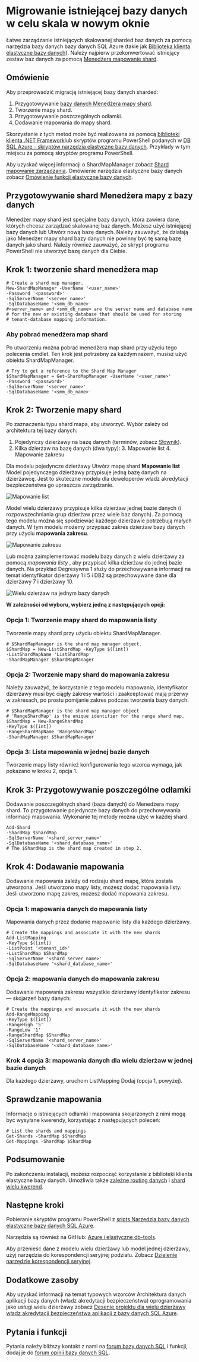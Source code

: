 <properties
   pageTitle="Migrowanie istniejącej bazy danych w celu poza skalowanie | Microsoft Azure"
   description="Konwertowanie sharded baz danych, tworząc shard menedżera map za pomocą narzędzi elastyczne bazy danych"
   services="sql-database"
   documentationCenter=""
   authors="ddove"
   manager="jhubbard"
   editor=""/>

<tags
   ms.service="sql-database"
   ms.devlang="NA"
   ms.topic="article"
   ms.tgt_pltfrm="NA"
   ms.workload="data-management"
   ms.date="10/24/2016"
   ms.author="ddove"/>

# <a name="migrate-existing-databases-to-scale-out"></a>Migrowanie istniejącej bazy danych w celu skala w nowym oknie

Łatwe zarządzanie istniejących skalowanej sharded baz danych za pomocą narzędzia bazy danych bazy danych SQL Azure (takie jak [Biblioteka klienta elastyczne bazy danych](sql-database-elastic-database-client-library.md)). Należy najpierw przekonwertować istniejący zestaw baz danych za pomocą [Menedżera mapowanie shard](sql-database-elastic-scale-shard-map-management.md). 

## <a name="overview"></a>Omówienie
Aby przeprowadzić migrację istniejącej bazy danych sharded: 

1. Przygotowywanie [bazy danych Menedżera mapy shard](sql-database-elastic-scale-shard-map-management.md).
2. Tworzenie mapy shard.
3. Przygotowywanie poszczególnych odłamki.  
2. Dodawanie mapowania do mapy shard.

Skorzystanie z tych metod może być realizowana za pomocą [biblioteki klienta .NET Framework](http://www.nuget.org/packages/Microsoft.Azure.SqlDatabase.ElasticScale.Client/)lub skryptów programu PowerShell podanych w [DB SQL Azure - skryptów narzędzia elastyczne bazy danych](https://gallery.technet.microsoft.com/scriptcenter/Azure-SQL-DB-Elastic-731883db). Przykłady w tym miejscu za pomocą skryptów programu PowerShell.

Aby uzyskać więcej informacji o ShardMapManager zobacz [Shard mapowanie zarządzania](sql-database-elastic-scale-shard-map-management.md). Omówienie narzędzia elastyczne bazy danych zobacz [Omówienie funkcji elastyczne bazy danych](sql-database-elastic-scale-introduction.md).

## <a name="prepare-the-shard-map-manager-database"></a>Przygotowywanie shard Menedżera mapy z bazy danych

Menedżer mapy shard jest specjalne bazy danych, która zawiera dane, których chcesz zarządzać skalowanej baz danych. Możesz użyć istniejącej bazy danych lub Utwórz nową bazę danych. Należy zauważyć, że działają jako Menedżer mapy shard bazy danych nie powinny być tę samą bazę danych jako shard. Należy również zauważyć, że skrypt programu PowerShell nie utworzyć bazę danych dla Ciebie. 

## <a name="step-1-create-a-shard-map-manager"></a>Krok 1: tworzenie shard menedżera map

    # Create a shard map manager. 
    New-ShardMapManager -UserName '<user_name>' 
    -Password '<password>' 
    -SqlServerName '<server_name>' 
    -SqlDatabaseName '<smm_db_name>' 
    #<server_name> and <smm_db_name> are the server name and database name 
    # for the new or existing database that should be used for storing 
    # tenant-database mapping information.

### <a name="to-retrieve-the-shard-map-manager"></a>Aby pobrać menedżera map shard

Po utworzeniu można pobrać menedżera map shard przy użyciu tego polecenia cmdlet. Ten krok jest potrzebny za każdym razem, musisz użyć obiektu ShardMapManager.

    # Try to get a reference to the Shard Map Manager  
    $ShardMapManager = Get-ShardMapManager -UserName '<user_name>' 
    -Password '<password>' 
    -SqlServerName '<server_name>' 
    -SqlDatabaseName '<smm_db_name>' 

  
## <a name="step-2-create-the-shard-map"></a>Krok 2: Tworzenie mapy shard

Po zaznaczeniu typu shard mapa, aby utworzyć. Wybór zależy od architektura tej bazy danych: 

1. Pojedynczy dzierżawy na bazę danych (terminów, zobacz [Słownik](sql-database-elastic-scale-glossary.md)). 
2. Kilka dzierżaw na bazę danych (dwa typy):
    3. Mapowanie list
    4. Mapowanie zakresu
 

Dla modelu pojedyncze dzierżawy Utwórz mapę shard **Mapowanie list** . Model pojedynczego dzierżawy przypisuje jedną bazę danych na dzierżawcę. Jest to skuteczne modelu dla deweloperów władz akredytacji bezpieczeństwa go upraszcza zarządzanie.

![Mapowanie list][1]

Model wielu dzierżawy przypisuje kilka dzierżaw jednej bazie danych (i rozpowszechniania grup dzierżaw przez wiele baz danych). Za pomocą tego modelu można się spodziewać każdego dzierżawie potrzebują małych danych. W tym modelu możemy przypisać zakres dzierżaw bazy danych przy użyciu **mapowania zakresu**. 
 

![Mapowanie zakresu][2]

Lub można zaimplementować modelu bazy danych z wielu dzierżawy za pomocą *mapowania listy* , aby przypisać kilka dzierżaw do jednej bazie danych. Na przykład Degresywna 1 służy do przechowywania informacji na temat identyfikator dzierżawy 1 i 5 i DB2 są przechowywane dane dla dzierżawy 7 i dzierżawy 10. 

![Wielu dzierżaw na jednym bazy danych][3] 

**W zależności od wyboru, wybierz jedną z następujących opcji:**

### <a name="option-1-create-a-shard-map-for-a-list-mapping"></a>Opcja 1: Tworzenie mapy shard do mapowania listy
Tworzenie mapy shard przy użyciu obiektu ShardMapManager. 

    # $ShardMapManager is the shard map manager object. 
    $ShardMap = New-ListShardMap -KeyType $([int]) 
    -ListShardMapName 'ListShardMap' 
    -ShardMapManager $ShardMapManager 
 
 
### <a name="option-2-create-a-shard-map-for-a-range-mapping"></a>Opcja 2: Tworzenie mapy shard do mapowania zakresu

Należy zauważyć, że korzystanie z tego modelu mapowania, identyfikator dzierżawy musi być ciągły zakresy wartości i zaakceptować mają przerwy w zakresach, po prostu pomijanie zakres podczas tworzenia bazy danych.

    # $ShardMapManager is the shard map manager object 
    # 'RangeShardMap' is the unique identifier for the range shard map.  
    $ShardMap = New-RangeShardMap 
    -KeyType $([int]) 
    -RangeShardMapName 'RangeShardMap' 
    -ShardMapManager $ShardMapManager 

### <a name="option-3-list-mappings-on-a-single-database"></a>Opcja 3: Lista mapowania w jednej bazie danych
Tworzenie mapy listy również konfigurowania tego wzorca wymaga, jak pokazano w kroku 2, opcja 1.

## <a name="step-3-prepare-individual-shards"></a>Krok 3: Przygotowywanie poszczególne odłamki

Dodawanie poszczególnych shard (baza danych) do Menedżera mapy shard. To przygotowanie pojedyncze bazy danych do przechowywania informacji mapowania. Wykonanie tej metody można użyć w każdej shard.
     
    Add-Shard 
    -ShardMap $ShardMap 
    -SqlServerName '<shard_server_name>' 
    -SqlDatabaseName '<shard_database_name>'
    # The $ShardMap is the shard map created in step 2.
 

## <a name="step-4-add-mappings"></a>Krok 4: Dodawanie mapowania

Dodawanie mapowania zależy od rodzaju shard mapę, która została utworzona. Jeśli utworzono mapy listy, możesz dodać mapowania listy. Jeśli utworzono mapę zakres, możesz dodać mapowania zakresu.

### <a name="option-1-map-the-data-for-a-list-mapping"></a>Opcja 1: mapowania danych do mapowania listy

Mapowania danych przez dodanie mapowanie listy dla każdego dzierżawy.  

    # Create the mappings and associate it with the new shards 
    Add-ListMapping 
    -KeyType $([int]) 
    -ListPoint '<tenant_id>' 
    -ListShardMap $ShardMap 
    -SqlServerName '<shard_server_name>' 
    -SqlDatabaseName '<shard_database_name>' 

### <a name="option-2-map-the-data-for-a-range-mapping"></a>Opcja 2: mapowania danych do mapowania zakresu

Dodawanie mapowania zakresu wszystkie dzierżawy identyfikator zakresu — skojarzeń bazy danych:

    # Create the mappings and associate it with the new shards 
    Add-RangeMapping 
    -KeyType $([int]) 
    -RangeHigh '5' 
    -RangeLow '1' 
    -RangeShardMap $ShardMap 
    -SqlServerName '<shard_server_name>' 
    -SqlDatabaseName '<shard_database_name>' 


### <a name="step-4-option-3-map-the-data-for-multiple-tenants-on-a-single-database"></a>Krok 4 opcja 3: mapowania danych dla wielu dzierżaw w jednej bazie danych

Dla każdego dzierżawy, uruchom ListMapping Dodaj (opcja 1, powyżej). 


## <a name="checking-the-mappings"></a>Sprawdzanie mapowania

Informacje o istniejących odłamki i mapowania skojarzonych z nimi mogą być wysyłane kwerendy, korzystając z następujących poleceń:  

    # List the shards and mappings 
    Get-Shards -ShardMap $ShardMap 
    Get-Mappings -ShardMap $ShardMap 

## <a name="summary"></a>Podsumowanie

Po zakończeniu instalacji, możesz rozpocząć korzystanie z biblioteki klienta elastyczne bazy danych. Umożliwia także [zależne routing danych](sql-database-elastic-scale-data-dependent-routing.md) i [shard wielu kwerend](sql-database-elastic-scale-multishard-querying.md).

## <a name="next-steps"></a>Następne kroki


Pobieranie skryptów programu PowerShell z [sripts Narzędzia bazy danych elastyczne bazy danych SQL Azure](https://gallery.technet.microsoft.com/scriptcenter/Azure-SQL-DB-Elastic-731883db).

Narzędzia są również na GitHub: [Azure i elastyczne db-tools](https://github.com/Azure/elastic-db-tools).

Aby przenieść dane z modelu wielu dzierżawy lub model jednej dzierżawy, użyj narzędzia do korespondencji seryjnej podziału. Zobacz [Dzielenie narzędzie korespondencji seryjnej](sql-database-elastic-scale-get-started.md).

## <a name="additional-resources"></a>Dodatkowe zasoby

Aby uzyskać informacji na temat typowych wzorców Architektura danych aplikacji bazy danych (władz akredytacji bezpieczeństwa) oprogramowania jako usługi wielu dzierżawy zobacz [Desenie projektu dla wielu dzierżawy władz akredytacji bezpieczeństwa aplikacji z bazy danych SQL Azure](sql-database-design-patterns-multi-tenancy-saas-applications.md).

## <a name="questions-and-feature-requests"></a>Pytania i funkcji

Pytania należy bliższy kontakt z nami na [forum bazy danych SQL](http://social.msdn.microsoft.com/forums/azure/home?forum=ssdsgetstarted) i funkcji, dodaj je do [forum opinii bazy danych SQL](https://feedback.azure.com/forums/217321-sql-database/).

<!--Image references-->
[1]: ./media/sql-database-elastic-convert-to-use-elastic-tools/listmapping.png
[2]: ./media/sql-database-elastic-convert-to-use-elastic-tools/rangemapping.png
[3]: ./media/sql-database-elastic-convert-to-use-elastic-tools/multipleonsingledb.png
 
